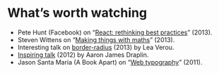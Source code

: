<!--
tags:
  - worth-watching
  - javascript
  - css
  - ux
  - typography
description: List of favorite talks and performances.
-->

# What’s worth watching

- Pete Hunt (Facebook) on “[React: rethinking best practices](http://2013.jsconf.eu/speakers/pete-hunt-react-rethinking-best-practices.html)” (2013).
- Steven Wittens on “[Making things with maths](http://www.youtube.com/watch?v=Zkx1aKv2z8o)” (2013).
- Interesting talk on [border-radius](https://vimeo.com/channels/cssday/70171266) (2013) by Lea Verou.
- [Inspiring talk](https://vimeo.com/39441590) (2012) by Aaron James Draplin.
- Jason Santa Maria (A Book Apart) on “[Web typography](https://vimeo.com/34178417)” (2011).
<!--:.post__content-list-->